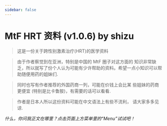 ```yaml
---
sidebar: false
---
```

# MtF HRT 资料 (v1.0.6) by shizu

> 这是一份关于跨性别激素治疗(HRT)的医学资料

> 由于作者察觉到在亚洲，特别是中国的 MtF 圈子对这方面的 知识非常缺乏，所以就写了份个人认为可能有少许帮助的资料。希望一点小知识可以帮助随便用药的姐妹们.

> 同时也写有作者推荐的外国药商一列，可能在价钱上会比某 些姐妹的药商更便宜 (特别是比卡鲁胺)，有需要的话可以看看.

> 作者是日本人所以这份资料可能在中文语法上有些不流利， 请大家多多见谅.

*什么，你问我正文在哪里？点击页面上方菜单里的“Menu”试试吧！*